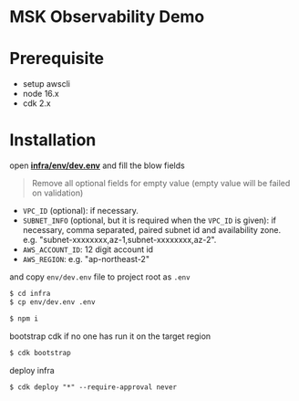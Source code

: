 # MSK Observability Demo

# Prerequisite

- setup awscli
- node 16.x
- cdk 2.x

# Installation

open [**infra/env/dev.env**](/infra/env/dev.env) and fill the blow fields

> Remove all optional fields for empty value (empty value will be failed on validation)

- `VPC_ID` (optional): if necessary.
- `SUBNET_INFO` (optional, but it is required when the `VPC_ID` is given): if necessary, comma separated, paired subnet id and availability zone. e.g. "subnet-xxxxxxxx,az-1,subnet-xxxxxxxx,az-2".
- `AWS_ACCOUNT_ID`: 12 digit account id
- `AWS_REGION`: e.g. "ap-northeast-2"

and copy `env/dev.env` file to project root as `.env`

```bash
$ cd infra
$ cp env/dev.env .env
```

```bash
$ npm i
```

bootstrap cdk if no one has run it on the target region

```bash
$ cdk bootstrap
```

deploy infra

```
$ cdk deploy "*" --require-approval never
```
